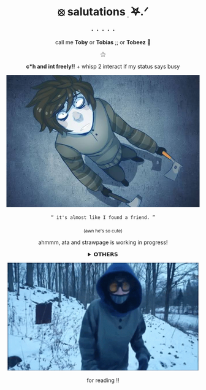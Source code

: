 </div>

<div align="center">

# ⦻ salutations ִ ࣪𖤐.ᐟ
・・・・・

call me **Toby** or **Tobias** ;; or **Tobeez** 🧇

⚝

**c*h and int freely!!** + whisp 2 interact if my status says busy

![](https://github.com/TlCClTOBY/TlCCITOBY/blob/main/images%20-%202025-10-22T053527.535.jpeg)
 
 `` “ it's almost like I found a friend. ” ``
 
 <sub> (awn he's so cute) </sub>
  
  ahmmm, ata and strawpage is working in progress!



  <details>

<summary> 𝗢𝗧𝗛𝗘𝗥𝗦 </summary>


⫘⫘⫘⫘⫘⫘

# more about me!!

![](https://github.com/TlCClTOBY/TlCCITOBY/blob/main/ticci-toby-creepypasta.gif)

Ticci Toby is my *kinsona*, meaning i see myself in him deeply. __i'm also dianosed with _ADHD___, pls interact with caution! i think slenderverse, crp , SP, mouth washing, DT/UT, omori are awesome! i sometimes draw fanarts of them. andd surprise surprise... i don't ships much. but if you like it, *ya like it;3*

**do not interact ⚠︎**

pedophile, proships, ehm jus basic dni criteria

**interact if**

you're cool

  </details>

  ![](https://github.com/TlCClTOBY/TlCCITOBY/blob/main/ticcitoby.gif)

  for reading !!
